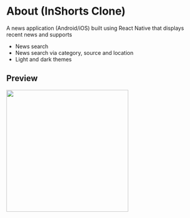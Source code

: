 # About (InShorts Clone)

A news application (Android/iOS) built using React Native that displays recent news and supports 
- News search 
- News search via category, source and location
- Light and dark themes

## Preview
<img src="/preview.gif" width="320" />


